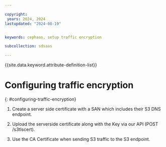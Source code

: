 ```yaml
---

copyright:
 years: 2024, 2024
lastupdated: "2024-08-19"


keywords: cephaas, setup traffic encryption

subcollection: sdsaas

---
```


{{site.data.keyword.attribute-definition-list}}


# Configuring traffic encryption
{: #configuring-traffic-encryption}


1. Create a server side certificate with a SAN which includes their S3 DNS endpoint.

2. Upload the serverside certificate along with the Key via our API (POST /s3tlscert).

3. Use the CA Certificate when sending S3 traffic to the S3 endpoint.
